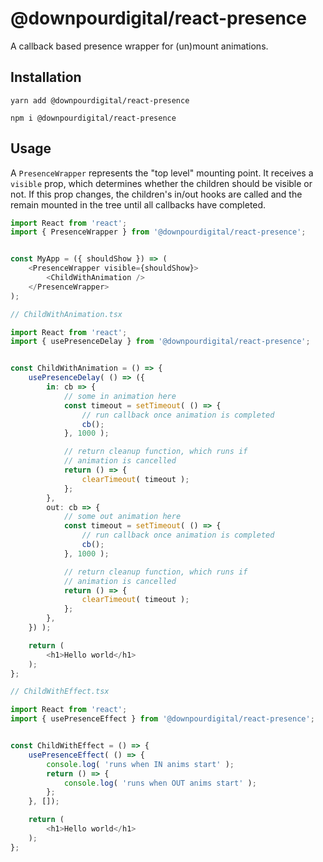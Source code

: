 # @downpourdigital/react-presence

A callback based presence wrapper for (un)mount animations.

## Installation
```
yarn add @downpourdigital/react-presence
```

```
npm i @downpourdigital/react-presence
```

## Usage

A `PresenceWrapper` represents the "top level" mounting point. It receives a `visible` prop, which determines whether the children should be visible or not. If this prop  changes, the children's in/out hooks are called and the remain mounted in the tree until all callbacks have completed.

```typescript
import React from 'react';
import { PresenceWrapper } from '@downpourdigital/react-presence';


const MyApp = ({ shouldShow }) => (
	<PresenceWrapper visible={shouldShow}>
		<ChildWithAnimation />
	</PresenceWrapper>
);

```

```typescript
// ChildWithAnimation.tsx

import React from 'react';
import { usePresenceDelay } from '@downpourdigital/react-presence';


const ChildWithAnimation = () => {
	usePresenceDelay( () => ({
		in: cb => {
			// some in animation here
			const timeout = setTimeout( () => {
				// run callback once animation is completed
				cb();
			}, 1000 );

			// return cleanup function, which runs if
			// animation is cancelled
			return () => {
				clearTimeout( timeout );
			};
		},
		out: cb => {
			// some out animation here
			const timeout = setTimeout( () => {
				// run callback once animation is completed
				cb();
			}, 1000 );

			// return cleanup function, which runs if
			// animation is cancelled
			return () => {
				clearTimeout( timeout );
			};
		},
	}) );

	return (
		<h1>Hello world</h1>
	);
};

```
```typescript
// ChildWithEffect.tsx

import React from 'react';
import { usePresenceEffect } from '@downpourdigital/react-presence';


const ChildWithEffect = () => {
	usePresenceEffect( () => {
		console.log( 'runs when IN anims start' );
		return () => {
			console.log( 'runs when OUT anims start' );
		};
	}, []);

	return (
		<h1>Hello world</h1>
	);
};

```
